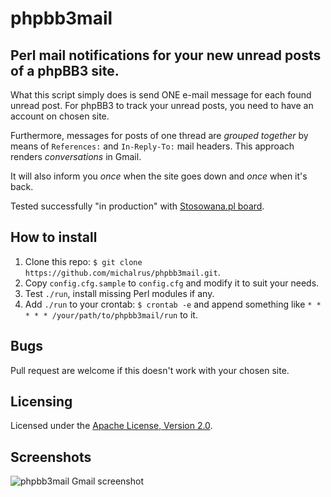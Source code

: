 phpbb3mail
==========

Perl mail notifications for your new unread posts of a phpBB3 site.
----

What this script simply does is send ONE e-mail message for each found unread post. For phpBB3 to track your unread posts, you need to have an account on chosen site.

Furthermore, messages for posts of one thread are *grouped together* by means of `References:` and `In-Reply-To:` mail headers. This approach renders *conversations* in Gmail.

It will also inform you *once* when the site goes down and *once* when it's back.

Tested successfully "in production" with [Stosowana.pl board](http://www.forum.stosowana.pl/).

How to install
----
1. Clone this repo: `$ git clone https://github.com/michalrus/phpbb3mail.git`.
1. Copy `config.cfg.sample` to `config.cfg` and modify it to suit your needs.
1. Test `./run`, install missing Perl modules if any.
1. Add `./run` to your crontab: `$ crontab -e` and append something like `* * * * * /your/path/to/phpbb3mail/run` to it.

Bugs
----

Pull request are welcome if this doesn't work with your chosen site.

Licensing
----

Licensed under the [Apache License, Version 2.0](http://www.apache.org/licenses/LICENSE-2.0).


Screenshots
----

![phpbb3mail Gmail screenshot][1]


  [1]: http://i.stack.imgur.com/48m2K.png
